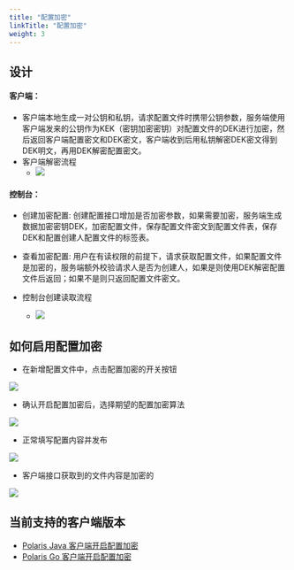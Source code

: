 ```yaml
---
title: "配置加密"
linkTitle: "配置加密"
weight: 3
---
```


## 设计

#### 客户端：

- 客户端本地生成一对公钥和私钥，请求配置文件时携带公钥参数，服务端使用客户端发来的公钥作为KEK（密钥加密密钥）对配置文件的DEK进行加密，然后返回客户端配置密文和DEK密文，客户端收到后用私钥解密DEK密文得到DEK明文，再用DEK解密配置密文。
- 客户端解密流程
  - ![](../图片/配置加密/config_encrypt_1.png)

#### 控制台：

- 创建加密配置: 创建配置接口增加是否加密参数，如果需要加密，服务端生成数据加密密钥DEK，加密配置文件，保存配置文件密文到配置文件表，保存DEK和配置创建人配置文件的标签表。

- 查看加密配置: 用户在有读权限的前提下，请求获取配置文件，如果配置文件是加密的，服务端额外校验请求人是否为创建人，如果是则使用DEK解密配置文件后返回；如果不是则只返回配置文件密文。

- 控制台创建读取流程
  - ![](../图片/配置加密/config_encrypt_2.png)


## 如何启用配置加密

- 在新增配置文件中，点击配置加密的开关按钮

![](../图片/配置加密/open_config_encrypt.jpg)

- 确认开启配置加密后，选择期望的配置加密算法

![](../图片/配置加密/choose_encrypt_algo.jpg)

- 正常填写配置内容并发布

![](../图片/配置加密/publish_encrypt_fie.png)

- 客户端接口获取到的文件内容是加密的

![](../图片/配置加密/search_openapi.png)

## 当前支持的客户端版本

- [Polaris Java 客户端开启配置加密](/docs/使用指南/java应用开发/sdk/配置管理/#查询加密配置)
- [Polaris Go 客户端开启配置加密](/docs/使用指南/go应用开发/sdk/配置管理/#查询加密配置)
